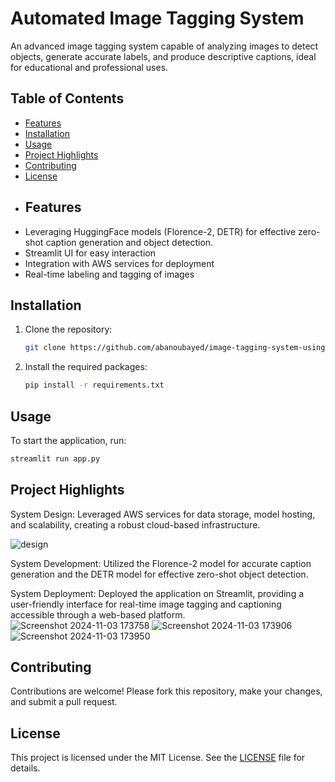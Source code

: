 # Automated Image Tagging System

An advanced image tagging system capable of analyzing images to detect objects, generate accurate labels, and produce descriptive captions, ideal for educational and professional uses.
## Table of Contents
- [Features](#features)
- [Installation](#installation)
- [Usage](#usage)
- [Project Highlights](#project-Highlights)
- [Contributing](#contributing)
- [License](#license)
- ## Features
- Leveraging HuggingFace models (Florence-2, DETR) for effective zero-shot caption generation and object detection.
- Streamlit UI for easy interaction
- Integration with AWS services for deployment
- Real-time labeling and tagging of images
## Installation
1. Clone the repository:
   ```bash
   git clone https://github.com/abanoubayed/image-tagging-system-using-florence2-and-DETR/tree/mainautomated-image-tagging-system.git
   ```
2. Install the required packages:
   ```bash
   pip install -r requirements.txt
   ```
## Usage
To start the application, run:
```bash
streamlit run app.py
```
## Project Highlights
System Design:
Leveraged AWS services for data storage, model hosting, and scalability, creating a robust cloud-based infrastructure.

![design](https://github.com/user-attachments/assets/a2776f24-67b3-4623-800b-f35d964e443d)

System Development:
Utilized the Florence-2 model for accurate caption generation and the DETR model for effective zero-shot object detection.

System Deployment:
Deployed the application on Streamlit, providing a user-friendly interface for real-time image tagging and captioning accessible through a web-based platform.
![Screenshot 2024-11-03 173758](https://github.com/user-attachments/assets/e337740c-5120-43c8-8c85-0b203cf7b3f7)
![Screenshot 2024-11-03 173906](https://github.com/user-attachments/assets/717b658d-2ddb-4448-b581-0c69e3279a8b)
![Screenshot 2024-11-03 173950](https://github.com/user-attachments/assets/c002e1e0-c6df-48f2-b41c-2b7a50f65b25)

## Contributing
Contributions are welcome! Please fork this repository, make your changes, and submit a pull request.

## License
This project is licensed under the MIT License. See the [LICENSE](LICENSE) file for details.
